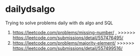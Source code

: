 # dailydsalgo
Trying to solve problems daily with ds algo and SQL

1. https://leetcode.com/problems/missing-number/ ,   >>>>>>     https://leetcode.com/submissions/detail/557476495/
2. https://leetcode.com/problems/majority-element/   >>>>>>    https://leetcode.com/submissions/detail/557499516/
